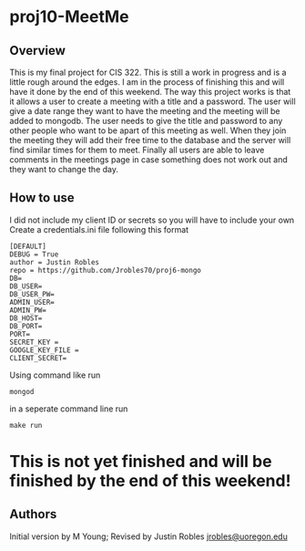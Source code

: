 # proj10-MeetMe

## Overview
This is my final project for CIS 322. This is still a work in progress and is a little rough around the edges. I am in the process of finishing this and will have it done by the end of this weekend. The way this project works is that it allows a user to create a meeting with a title and a password. The user will give a date range they want to have the meeting and the meeting will be added to mongodb. The user needs to give the title and password to any other people who want to be apart of this meeting as well. When they join the meeting they will add their free time to the database and the server will find similar times for them to meet. Finally all users are able to leave comments in the meetings page in case something does not work out and they want to change the day.


## How to use
I did not include my client ID or secrets so you will have to include your own
Create a credentials.ini file following this format
```
[DEFAULT]
DEBUG = True
author = Justin Robles
repo = https://github.com/Jrobles70/proj6-mongo
DB=
DB_USER=
DB_USER_PW=
ADMIN_USER=
ADMIN_PW=
DB_HOST=
DB_PORT=
PORT=
SECRET_KEY =
GOOGLE_KEY_FILE =
CLIENT_SECRET=
```

Using command like run
```
mongod
```
in a seperate command line run
```
make run
```
# This is not yet finished and will be finished by the end of this weekend!

## Authors

Initial version by M Young;
Revised by Justin Robles jrobles@uoregon.edu

